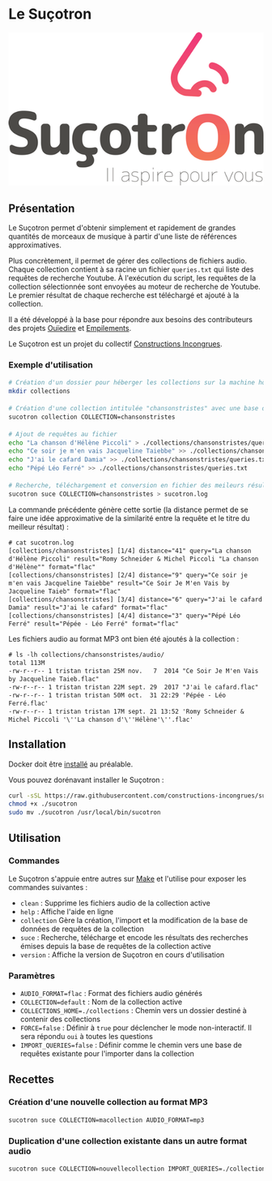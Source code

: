 # Le Suçotron

![Il aspire pour vous](sucotron.gif)

## Présentation

Le Suçotron permet d'obtenir simplement et rapidement de grandes quantités de morceaux de musique à partir d'une liste de références approximatives.

Plus concrètement, il permet de gérer des collections de fichiers audio. Chaque collection contient à sa racine un fichier `queries.txt` qui liste des requêtes de recherche Youtube. À l'exécution du script, les requêtes de la collection sélectionnée sont envoyées au moteur de recherche de Youtube. Le premier résultat de chaque recherche est téléchargé et ajouté à la collection.

Il a été développé à la base pour répondre aux besoins des contributeurs des projets [Ouïedire](http://www.ouiedire.net) et [Empilements](http://empilements.incongru.org).

Le Suçotron est un projet du collectif [Constructions Incongrues](http://www.constructions-incongrues.net).

### Exemple d'utilisation

```sh
# Création d'un dossier pour héberger les collections sur la machine hôte
mkdir collections

# Création d'une collection intitulée "chansonstristes" avec une base de requêtes vide
sucotron collection COLLECTION=chansonstristes

# Ajout de requêtes au fichier
echo "La chanson d'Hélène Piccoli" > ./collections/chansonstristes/queries.txt
echo "Ce soir je m'en vais Jacqueline Taiebbe" >> ./collections/chansonstristes/queries.txt
echo "J'ai le cafard Damia" >> ./collections/chansonstristes/queries.txt
echo "Pépé Léo Ferré" >> ./collections/chansonstristes/queries.txt

# Recherche, téléchargement et conversion en fichier des meileurs résultats
sucotron suce COLLECTION=chansonstristes > sucotron.log
```

La commande précédente génère cette sortie (la distance permet de se faire une idée approximative de la similarité entre la requête et le titre du meilleur résultat) :

```text
# cat sucotron.log
[collections/chansonstristes] [1/4] distance="41" query="La chanson d'Hélène Piccoli" result="Romy Schneider & Michel Piccoli "La chanson d'Hélène"" format="flac"
[collections/chansonstristes] [2/4] distance="9" query="Ce soir je m'en vais Jacqueline Taiebbe" result="Ce Soir Je M'en Vais by Jacqueline Taieb" format="flac"
[collections/chansonstristes] [3/4] distance="6" query="J'ai le cafard Damia" result="J'ai le cafard" format="flac"
[collections/chansonstristes] [4/4] distance="3" query="Pépé Léo Ferré" result="Pépée - Léo Ferré" format="flac"
```

Les fichiers audio au format MP3 ont bien été ajoutés à la collection :

```text
# ls -lh collections/chansonstristes/audio/
total 113M
-rw-r--r-- 1 tristan tristan 25M nov.   7  2014 "Ce Soir Je M'en Vais by Jacqueline Taieb.flac"
-rw-r--r-- 1 tristan tristan 22M sept. 29  2017 "J'ai le cafard.flac"
-rw-r--r-- 1 tristan tristan 50M oct.  31 22:29 'Pépée - Léo Ferré.flac'
-rw-r--r-- 1 tristan tristan 17M sept. 21 13:52 'Romy Schneider & Michel Piccoli '\''La chanson d'\''Hélène'\''.flac'
```

## Installation

Docker doit être [installé](https://docs.docker.com/install/) au préalable.

Vous pouvez dorénavant installer le Suçotron :

```sh
curl -sSL https://raw.githubusercontent.com/constructions-incongrues/sucotron/master/dist/sucotron > ./sucotron
chmod +x ./sucotron
sudo mv ./sucotron /usr/local/bin/sucotron
```

## Utilisation

### Commandes

Le Suçotron s'appuie entre autres sur [Make](https://www.gnu.org/software/make/) et l'utilise pour exposer les commandes suivantes :

- `clean` : Supprime les fichiers audio de la collection active
- `help` :  Affiche l'aide en ligne
- `collection` Gère la création, l'import et la modification de la base de données de requêtes de la collection
- `suce` :  Recherche, télécharge et encode les résultats des recherches émises depuis la base de requêtes de la collection active
- `version` : Affiche la version de Suçotron en cours d'utilisation

### Paramètres

- `AUDIO_FORMAT=flac` : Format des fichiers audio générés
- `COLLECTION=default` : Nom de la collection active
- `COLLECTIONS_HOME=./collections` : Chemin vers un dossier destiné à contenir des collections
- `FORCE=false` : Définir à `true` pour déclencher le mode non-interactif. Il sera répondu `oui` à toutes les questions
- `IMPORT_QUERIES=false` : Définir comme le chemin vers une base de requêtes existante pour l'importer dans la collection

## Recettes

### Création d'une nouvelle collection au format MP3

```sh
sucotron suce COLLECTION=macollection AUDIO_FORMAT=mp3
```

### Duplication d'une collection existante dans un autre format audio

```sh
sucotron suce COLLECTION=nouvellecollection IMPORT_QUERIES=./collections/collectionexistante/queries.txt AUDIO_FORMAT=flac
```
